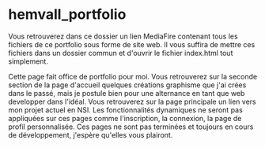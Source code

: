 # hemvall_portfolio
Vous retrouverez dans ce dossier un lien MediaFire contenant tous les fichiers de ce portfolio sous forme de site web. Il vous suffira de mettre ces fichiers dans un dossier commun et d'ouvrir le fichier index.html tout simplement.

Cette page fait office de portfolio pour moi. Vous retrouverez sur la seconde section de la page d'accueil quelques créations graphisme que j'ai crées dans le passé, mais je postule bien pour une alternance en tant que web developper dans l'idéal. Vous retrouverez sur la page principale un lien vers mon projet actuel en NSI. Les fonctionnalités dynamiques ne seront pas appliquées sur ces pages comme l'inscription, la connexion, la page de profil personnalisée. Ces pages ne sont pas terminées et toujours en cours de développement, j'espère qu'elles vous plairont.


